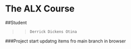 The ALX Course
==============================
##Student 
>>`Derrick Dickens Otina`

###Project
start
updatng items fro main branch in browser
